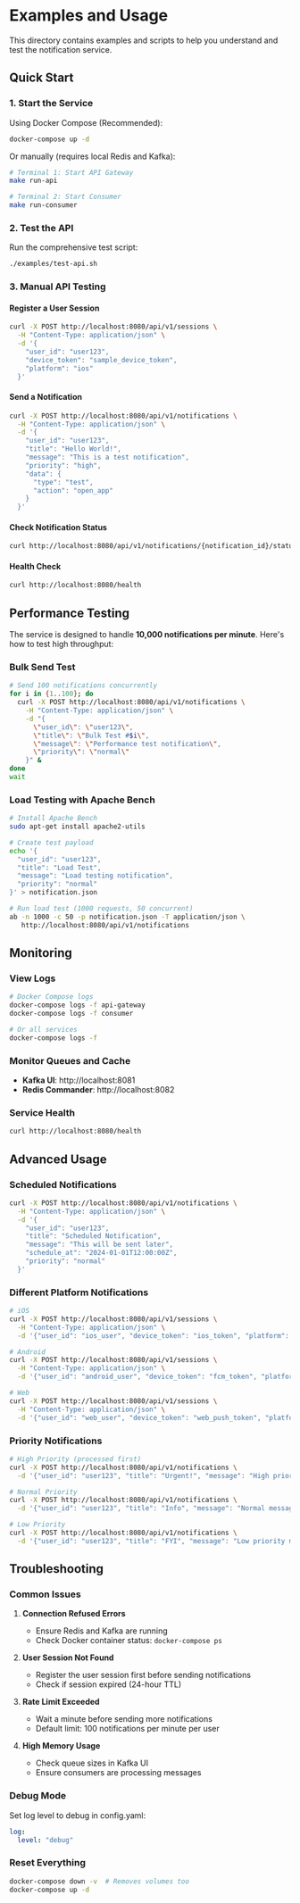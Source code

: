 # Examples and Usage

This directory contains examples and scripts to help you understand and test the notification service.

## Quick Start

### 1. Start the Service

Using Docker Compose (Recommended):
```bash
docker-compose up -d
```

Or manually (requires local Redis and Kafka):
```bash
# Terminal 1: Start API Gateway
make run-api

# Terminal 2: Start Consumer
make run-consumer
```

### 2. Test the API

Run the comprehensive test script:
```bash
./examples/test-api.sh
```

### 3. Manual API Testing

#### Register a User Session
```bash
curl -X POST http://localhost:8080/api/v1/sessions \
  -H "Content-Type: application/json" \
  -d '{
    "user_id": "user123",
    "device_token": "sample_device_token",
    "platform": "ios"
  }'
```

#### Send a Notification
```bash
curl -X POST http://localhost:8080/api/v1/notifications \
  -H "Content-Type: application/json" \
  -d '{
    "user_id": "user123",
    "title": "Hello World!",
    "message": "This is a test notification",
    "priority": "high",
    "data": {
      "type": "test",
      "action": "open_app"
    }
  }'
```

#### Check Notification Status
```bash
curl http://localhost:8080/api/v1/notifications/{notification_id}/status
```

#### Health Check
```bash
curl http://localhost:8080/health
```

## Performance Testing

The service is designed to handle **10,000 notifications per minute**. Here's how to test high throughput:

### Bulk Send Test
```bash
# Send 100 notifications concurrently
for i in {1..100}; do
  curl -X POST http://localhost:8080/api/v1/notifications \
    -H "Content-Type: application/json" \
    -d "{
      \"user_id\": \"user123\",
      \"title\": \"Bulk Test #$i\",
      \"message\": \"Performance test notification\",
      \"priority\": \"normal\"
    }" &
done
wait
```

### Load Testing with Apache Bench
```bash
# Install Apache Bench
sudo apt-get install apache2-utils

# Create test payload
echo '{
  "user_id": "user123",
  "title": "Load Test",
  "message": "Load testing notification",
  "priority": "normal"
}' > notification.json

# Run load test (1000 requests, 50 concurrent)
ab -n 1000 -c 50 -p notification.json -T application/json \
   http://localhost:8080/api/v1/notifications
```

## Monitoring

### View Logs
```bash
# Docker Compose logs
docker-compose logs -f api-gateway
docker-compose logs -f consumer

# Or all services
docker-compose logs -f
```

### Monitor Queues and Cache
- **Kafka UI**: http://localhost:8081
- **Redis Commander**: http://localhost:8082

### Service Health
```bash
curl http://localhost:8080/health
```

## Advanced Usage

### Scheduled Notifications
```bash
curl -X POST http://localhost:8080/api/v1/notifications \
  -H "Content-Type: application/json" \
  -d '{
    "user_id": "user123",
    "title": "Scheduled Notification",
    "message": "This will be sent later",
    "schedule_at": "2024-01-01T12:00:00Z",
    "priority": "normal"
  }'
```

### Different Platform Notifications
```bash
# iOS
curl -X POST http://localhost:8080/api/v1/sessions \
  -H "Content-Type: application/json" \
  -d '{"user_id": "ios_user", "device_token": "ios_token", "platform": "ios"}'

# Android
curl -X POST http://localhost:8080/api/v1/sessions \
  -H "Content-Type: application/json" \
  -d '{"user_id": "android_user", "device_token": "fcm_token", "platform": "android"}'

# Web
curl -X POST http://localhost:8080/api/v1/sessions \
  -H "Content-Type: application/json" \
  -d '{"user_id": "web_user", "device_token": "web_push_token", "platform": "web"}'
```

### Priority Notifications
```bash
# High Priority (processed first)
curl -X POST http://localhost:8080/api/v1/notifications \
  -d '{"user_id": "user123", "title": "Urgent!", "message": "High priority message", "priority": "high"}'

# Normal Priority
curl -X POST http://localhost:8080/api/v1/notifications \
  -d '{"user_id": "user123", "title": "Info", "message": "Normal message", "priority": "normal"}'

# Low Priority
curl -X POST http://localhost:8080/api/v1/notifications \
  -d '{"user_id": "user123", "title": "FYI", "message": "Low priority message", "priority": "low"}'
```

## Troubleshooting

### Common Issues

1. **Connection Refused Errors**
   - Ensure Redis and Kafka are running
   - Check Docker container status: `docker-compose ps`

2. **User Session Not Found**
   - Register the user session first before sending notifications
   - Check if session expired (24-hour TTL)

3. **Rate Limit Exceeded**
   - Wait a minute before sending more notifications
   - Default limit: 100 notifications per minute per user

4. **High Memory Usage**
   - Check queue sizes in Kafka UI
   - Ensure consumers are processing messages

### Debug Mode
Set log level to debug in config.yaml:
```yaml
log:
  level: "debug"
```

### Reset Everything
```bash
docker-compose down -v  # Removes volumes too
docker-compose up -d
```